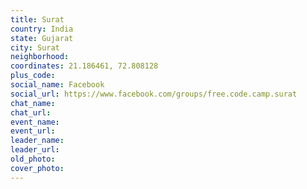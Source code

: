 ```yaml
---
title: Surat
country: India
state: Gujarat
city: Surat
neighborhood: 
coordinates: 21.186461, 72.808128
plus_code:
social_name: Facebook
social_url: https://www.facebook.com/groups/free.code.camp.surat
chat_name:
chat_url:
event_name:
event_url:
leader_name:
leader_url:
old_photo: 
cover_photo:
---
```

